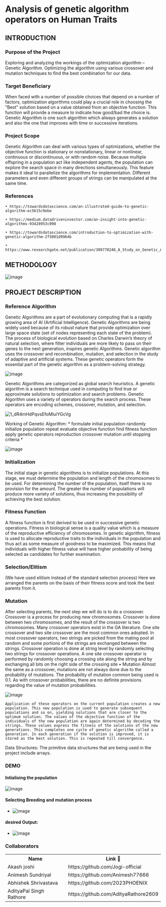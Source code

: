 # Analysis of genetic algorithm operators on Human Traits


## INTRODUCTION
        
### Purpose of the Project 

Exploring and analyzing the workings of the optimization algorithm – Genetic Algorithm. Optimizing the algorithm using various crossover and mutation techniques to find the best combination for our data.

###  Target Beneficiary 

When faced with a number of possible choices that depend on a number of factors, optimization algorithms could play a crucial role in choosing the "Best" solution based on a value obtained from an objective function. This function will provide a measure to indicate how good/bad the choice is.
Genetic Algorithm is one such algorithm which always generates a solution and also the one that improves with time or successive iterations.



### Project Scope 

Genetic Algorithm can deal with various types of optimizations, whether the objective function is stationary or nonstationary, linear or nonlinear, continuous or discontinuous, or with random noise. Because multiple offspring in a population act like independent agents, the population can explore the search space in many directions simultaneously. This feature makes it ideal to parallelize the algorithms for implementation. Different parameters and even different groups of  strings can be manipulated at the same time.


### References 


    • https://towardsdatascience.com/an-illustrated-guide-to-genetic-algorithm-ec5615c9ebe

    • https://medium.datadriveninvestor.com/an-insight-into-genetic-algorithms-93428953c098

    • https://towardsdatascience.com/introduction-to-optimization-with-genetic-algorithm-2f5001d9964b

    • https://www.researchgate.net/publication/309770246_A_Study_on_Genetic_Algorithm_and_its_Applications


## METHODOLOGY 

![image](https://user-images.githubusercontent.com/35265516/144186327-ac73b1ef-449c-4edc-a6b8-456358cc4603.png)


## PROJECT DESCRIPTION


### Reference Algorithm 

Genetic Algorithms are a part of evolutionary computing that is a rapidly growing area of AI (Artificial Intelligence). Genetic Algorithms are being widely used because of its robust nature that provide optimization over large space state (set of nodes representing each state of the problem). The process of biological evolution based on Charles Darwin’s theory of natural selection, where fitter individuals are more likely to pass on their genes to the next generation, inspires genetic Algorithms. Genetic algorithm uses the crossover and recombination, mutation, and selection in the study of adaptive and artificial systems. These genetic operators form the essential part of the genetic algorithm as a problem-solving strategy.

![image](https://user-images.githubusercontent.com/35265516/144185951-20d8315b-6dc9-4645-9250-404724cb420c.png)


Genetic Algorithms are categorized as global search heuristics. A genetic algorithm is a search technique used in computing to find true or approximate solutions to optimization and search problems. Genetic Algorithm uses a variety of operators during the search process. These operators are encoding schemes, crossover, mutation, and selection.

![1_dR4mHdPqvsEfoMluiYGcVg](https://user-images.githubusercontent.com/35265516/144186059-6489e132-bc13-49aa-8c24-726c7042350d.gif)

Working of Genetic Algorithm:
*
formulate initial population
randomly initialize population
repeat
evaluate objective function
find fitness function
apply genetic operators
reproduction
crossover
mutation
until stopping criteria
*

![image](https://user-images.githubusercontent.com/55507908/144181219-fd5eafdf-471a-4e40-ba59-d099703193fc.png)

### Initialization 

The initial stage in genetic algorithms is to initialize populations. At this stage, we must determine the population and length of the chromosomes to be used. For determining the number of the population, itself there is no provision for the amount. The greater the number of populations will produce more variety of solutions, thus increasing the possibility of achieving the best solution.

### Fitness Function 

A fitness function is first derived to be used in successive genetic operations. Fitness in biological sense is a quality value which is a measure of the reproductive efficiency of chromosomes. In genetic algorithm, fitness is used to allocate reproductive traits to the individuals in the population and thus act as some measure of goodness to be maximized. This means that individuals with higher fitness value will have higher probability of being selected as candidates for further examination.

### Selection/Elitism 

(We have used elitism instead of the standard selection process)
Here we arranged the parents on the basis of their fitness score and took the best parents from it.

### Mutation 
After selecting parents, the next step we will do is to do a crossover. Crossover is a process for producing new chromosomes. Crossover is done between two chromosomes, and the result of the crossover is two chromosomes.
Many crossover operators exist in the GA literature. One site crossover and two site crossover are the most common ones adopted. In most crossover operators, two strings are picked from the mating pool at random and some portions of the strings are exchanged between the strings. Crossover operation is done at string level by randomly selecting two strings for crossover operations. A one site crossover operator is performed by randomly choosing a crossing site along the string and by exchanging all bits on the right side of the crossing site
    • Mutation
Almost the same as a crossover, mutations are not always done due to the probability of mutations. The probability of mutation common being used is 0.1. As with crossover probabilities, there are no definite provisions regarding the value of mutation probabilities.

![image](https://user-images.githubusercontent.com/35265516/144186131-930218cb-b979-4233-8b5e-0a9675f0d22a.png)


    Application of these operators on the current population creates a new population. This new population is used to generate subsequent populations and so on, yielding solutions that are closer to the optimum solution. The values of the objective function of the individuals of the new population are again determined by decoding the strings. These values express the fitness of the solutions of the new generations. This completes one cycle of genetic algorithm called a generation. In each generation if the solution is improved, it is stored as the best solution. This is repeated till convergence.

Data Structures:
The primitive data structures that are being used in the project include arrays.






### DEMO

#### Intialising the population
![image](https://user-images.githubusercontent.com/55507908/144184992-a660864b-29a0-436f-9ea3-d12de7f4dc96.png)
#### Selecting Breeding and mutation process
- ![image](https://user-images.githubusercontent.com/55507908/144185062-77247ed0-0360-4b7e-a164-50dcfcb8606e.png)
#### desired Output:
- ![image](https://user-images.githubusercontent.com/55507908/144185105-64816037-2f7c-4d3b-af8c-9bc506214bc2.png)


### Collaborators


<table>
    <th> Name </th>
    <th> Link 🔗 </th>
    <tr>
        <td> Akash joshi </td>
        <td> https://github.com/Jogi-official </td>
    </tr>
    <tr>
        <td> Animesh Sundriyal </td>
        <td> https://github.com/Animesh77666 </td>
    </tr>
    <tr>
        <td> Abhishek Shrivastava </td>
        <td> https://github.com/2023PHOENIX </td>
    </tr>
    <tr>
        <td> AdityaPal Singh Rathore </td>
        <td> https://github.com/AdityaRathore2609 </td>
    </tr>
</table>

